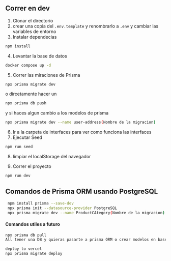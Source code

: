 ## Correr en dev

1. Clonar el directorio
2. crear una copia del `.env.template` y renombrarlo a `.env` y cambiar las variables de entorno
3. Instalar dependecias

```sh
npm install
```

4. Levantar la base de datos

```sh
docker compose up -d
```

5. Correr las miraciones de Prisma

```sh
npx prisma migrate dev
```

o dircetamente hacer un

```sh
npx prisma db push
```

y si haces algun cambio a los modelos de prisma

```sh
npx prisma migrate dev --name user-address(Nombre de la migracion)
```

6. Ir a la carpeta de interfaces para ver como funciona las interfaces
7. Ejecutar Seed

```sh
npm run seed
```

8. limpiar el localStorage del navegador

9. Correr el proyecto

```sh
npm run dev
```

## Comandos de Prisma ORM usando PostgreSQL

```sh
 npm install prisma --save-dev
 npx prisma init --datasource-provider PostgreSQL
 npx prisma migrate dev --name ProductCAtegory(Nombre de la migracion)
```

#### Comandos utiles a futuro

```sh
npx prisma db pull
All tener una DB y quieras pasarte a prisma ORM o crear modelos en base a lo que tengas en la DB

deploy to vercel
npx prisma migrate deploy

```

